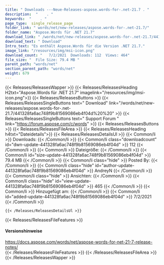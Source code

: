 ```yaml
---
title: " Downloads ---Neue-Releases-aspose.words-for-.net-21.7 . "
description:  "    . " 
keywords:  "    . " 
page_type:  single_release_page
folder_link: " words/net/new-releases/aspose.words-for-.net-21.7/"
folder_name: "Aspose.Words für .NET 21.7"
download_link: " /words/net/new-releases/aspose.words-for-.net-21.7/441328fa6ac748f9b81569086eb4f04d"
download_text: " Download"
Intro_text: "Es enthält Aspose.Words für die Version .NET 21.7."
image_link: "/resources/img/msi-icon.png"
download_count: "   7/2/2021  Downloads: 112  Views: 464"
file_size: "  File Size: 79.4 MB "
parent_path: "words/net"
section_parent_path: "words/net"
weight: 679
---
```


{{< Releases/ReleasesWapper >}}
  {{< Releases/ReleasesHeading H2txt="Aspose.Words für .NET 21.7" imagelink="/resources/img/msi-icon.png">}}
  {{< Releases/ReleasesButtons >}}
    {{< Releases/ReleasesSingleButtons text=" Download" link="/words/net/new-releases/aspose.words-for-.net-21.7/441328fa6ac748f9b81569086eb4f04d%20%20" >}}
    {{< Releases/ReleasesSingleButtons text=" Support Forum " link="https://forum.aspose.com/c/words" >}}
  {{< Releases/ReleasesButtons >}}
  {{< Releases/ReleasesFileArea >}}
    {{< Releases/ReleasesHeading h4txt="Dateidetails">}}
    {{< Releases/ReleasesDetailsUl >}}
            {{< Common/li >}} Downloads: {{< /Common/li >}}
      {{< Common/li class="downloadcount" id="dwn-update-441328fa6ac748f9b81569086eb4f04d" >}} 112 {{< /Common/li >}}
      {{< Common/li >}} Dateigröße: {{< /Common/li >}}
      {{< Common/li id="size-update-441328fa6ac748f9b81569086eb4f04d" >}} 79.4 MB {{< /Common/li >}} 
      {{< Common/li  class="hide" >}} Posted By: {{< /Common/li >}} 
      {{< Common/li class="hide" id="author-update-441328fa6ac748f9b81569086eb4f04d" >}} AndreyN {{< /Common/li >}}
      {{< Common/li class="hide" >}} Ansichten: {{< /Common/li >}}
      {{< Common/li class="hide" id="view-update-441328fa6ac748f9b81569086eb4f04d" >}} 465 {{< /Common/li >}}
      {{< Common/li >}} Hinzugefügt am: {{< /Common/li >}}
      {{< Common/li id="added-update-441328fa6ac748f9b81569086eb4f04d" >}} 7/2/2021 {{< /Common/li >}} 

    {{< /Releases/ReleasesDetailsUl >}}

  {{< Releases/ReleasesFileFeatures >}}
      <h4>Versionshinweise</h4><div> <a href="https://docs.aspose.com/words/net/aspose-words-for-net-21-7-release-notes/">https://docs.aspose.com/words/net/aspose-words-for-net-21-7-release-notes/</a></div>
  {{< /Releases/ReleasesFileFeatures >}}
 {{< /Releases/ReleasesFileArea >}}
{{< /Releases/ReleasesWapper >}}



